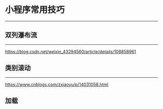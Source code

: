 <!--
 * @Author: wuqiang
 * @Date: 2022-03-27 23:27:39
 * @LastEditors: wuqiang
 * @LastEditTime: 2022-03-30 01:47:20
 * @FilePath: /yihaojinyuan_min/Users/wuqiang/workspace/blog/微信小程序/常用技巧.md
-->
# 小程序常用技巧
***

## 双列瀑布流
***
https://blog.csdn.net/weixin_43294560/article/details/108858961

## 类别滚动
***
https://www.cnblogs.com/zxiaoyu/p/14031058.html

## 加载